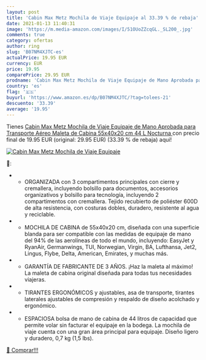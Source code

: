 ```yaml
---
layout: post
title: 'Cabin Max Metz Mochila de Viaje Equipaje al 33.39 % de rebaja'
date: 2021-01-13 11:40:31
image: 'https://m.media-amazon.com/images/I/51OUoZZcqGL._SL200_.jpg'
comments: true
category: ofertas
author: ring
slug: 'B07NM4XJTC-es'
actualPrice: 19.95 EUR
currency: EUR
price: 19.95
comparePrice: 29.95 EUR
prodname: 'Cabin Max Metz Mochila de Viaje Equipaje de Mano Aprobada para Transporte Aéreo Maleta de Cabina 55x40x20 cm 44 L  Nocturna '
country: 'es'
flag: '🇪🇸'
buyurl: 'https://www.amazon.es/dp/B07NM4XJTC/?tag=tolees-21'
descuento: '33.39'
average: '19.95'
---
```


Tienes [Cabin Max Metz Mochila de Viaje Equipaje de Mano Aprobada para Transporte Aéreo Maleta de Cabina 55x40x20 cm 44 L  Nocturna ](https://www.amazon.es/dp/B07NM4XJTC/?tag=tolees-21) con precio final de  19.95 EUR (original: 29.95 EUR) (33.39 %  de rebaja) aqui!

[![Cabin Max Metz Mochila de Viaje Equipaje](https://m.media-amazon.com/images/I/51OUoZZcqGL._SL200_.jpg)](https://www.amazon.es/dp/B07NM4XJTC/?tag=tolees-21)

🔎:

- * ORGANIZADA con 3 compartimentos principales con cierre y cremallera, incluyendo bolsillo para documentos, accesorios organizativos y bolsillo para tecnología, incluyendo 2 compartimentos con cremallera. Tejido recubierto de poliéster 600D de alta resistencia, con costuras dobles, duradero, resistente al agua y reciclable.
- * MOCHILA DE CABINA de 55x40x20 cm, diseñada con una superficie blanda para ser compatible con las medidas de equipaje de mano del 94% de las aerolíneas de todo el mundo, incluyendo: EasyJet y RyanAir, Germanwings, TUI, Norwegian, Virgin, BA, Lufthansa, Jet2, Lingus, Flybe, Delta, American, Emirates, y muchas más.
- * GARANTÍA DE FABRICANTE DE 3 AÑOS. ¡Haz la maleta al máximo! La maleta de cabina original diseñada para todas tus necesidades viajeras.
- * TIRANTES ERGONÓMICOS y ajustables, asa de transporte, tirantes laterales ajustables de compresión y respaldo de diseño acolchado y ergonómico.
- * ESPACIOSA bolsa de mano de cabina de 44 litros de capacidad que permite volar sin facturar el equipaje en la bodega. La mochila de viaje cuenta con una gran área principal para equipaje. Diseño ligero y duradero, 0,7 kg (1,5 lbs).

[🛒 Comprar!!!](https://www.amazon.es/dp/B07NM4XJTC/?tag=tolees-21)
